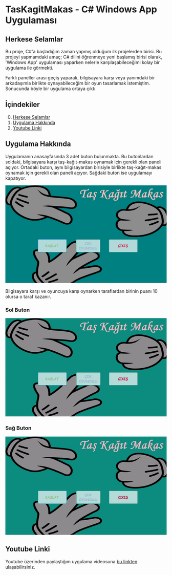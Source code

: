 # TasKagitMakas - C# Windows App Uygulaması

## Herkese Selamlar

Bu proje, C#'a başladığım zaman yapmış olduğum ilk projelerden birisi. 
Bu projeyi yapmamdaki amaç; C# dilini öğrenmeye yeni başlamış birisi olarak, 'Windows App' uygulaması yaparken nelerle karşılaşabileceğimi kolay bir uygulama ile görmekti.

Farklı paneller arası geçiş yaparak, bilgisayara karşı veya yanımdaki bir arkadaşımla birlikte oynayabileceğim bir oyun tasarlamak istemiştim. Sonucunda böyle bir uygulama ortaya çıktı.

## İçindekiler

0. [Herkese Selamlar](#herkese-selamlar)
1. [Uygulama Hakkında](#uygulama-hakkında)
2. [Youtube Linki](#youtube-linki)

## Uygulama Hakkında

Uygulamanın anasayfasında 3 adet buton bulunmakta. Bu butonlardan soldaki, bilgisayara karşı taş-kağıt-makas oynamak için gerekli olan paneli açıyor. Ortadaki buton, aynı bilgisayardan birisiyle birlikte taş-kağıt-makas oynamak için gerekli olan paneli açıyor. Sağdaki buton ise uygulamayı kapatıyor.

![](./examples/mainpage.png)

Bilgisayara karşı ve oyuncuya karşı oynarken taraflardan birinin puanı 10 olursa o taraf kazanır.

### Sol Buton

![](./examples/playervsai.gif)

### Sağ Buton

![](./examples/playervsplayer.gif)

## Youtube Linki

Youtube üzerinden paylaştığım uygulama videosuna [bu linkten](https://youtu.be/MhmEMIllaTQ) ulaşabilirsiniz.
